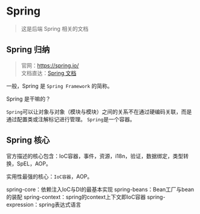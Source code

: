 # Spring

> 这是后端 Spring 相关的文档


## Spring 归纳  <!-- {docsify-ignore} -->


> 官网：https://spring.io/ <br/>
文档直达：[Spring 文档](https://docs.spring.io/spring-framework/docs/current/reference/html/core.html#beans-factory-aware)

一般，Spring 是 `Spring Framework` 的简称。

Spring 是干嘛的？


`Spring`可以让对象与对象（模块与模块）之间的关系不在通过硬编码关联，而是通过配置类或注解标记进行管理。
`Spring`是一个容器。

## Spring 核心  <!-- {docsify-ignore} -->

官方描述的核心包含：IoC容器，事件，资源，i18n，验证，数据绑定，类型转换，SpEL，AOP。

实用性最强的核心：`IoC容器`，AOP。

spring-core：依赖注入IoC与DI的最基本实现
spring-beans：Bean工厂与bean的装配
spring-context：spring的context上下文即IoC容器
spring-expression：spring表达式语言






